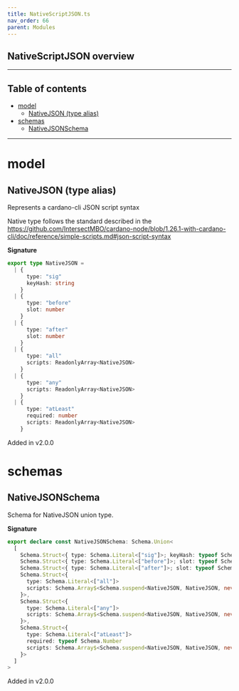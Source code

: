 ```yaml
---
title: NativeScriptJSON.ts
nav_order: 66
parent: Modules
---
```


## NativeScriptJSON overview

---

<h2 class="text-delta">Table of contents</h2>

- [model](#model)
  - [NativeJSON (type alias)](#nativejson-type-alias)
- [schemas](#schemas)
  - [NativeJSONSchema](#nativejsonschema)

---

# model

## NativeJSON (type alias)

Represents a cardano-cli JSON script syntax

Native type follows the standard described in the
https://github.com/IntersectMBO/cardano-node/blob/1.26.1-with-cardano-cli/doc/reference/simple-scripts.md#json-script-syntax

**Signature**

```ts
export type NativeJSON =
  | {
      type: "sig"
      keyHash: string
    }
  | {
      type: "before"
      slot: number
    }
  | {
      type: "after"
      slot: number
    }
  | {
      type: "all"
      scripts: ReadonlyArray<NativeJSON>
    }
  | {
      type: "any"
      scripts: ReadonlyArray<NativeJSON>
    }
  | {
      type: "atLeast"
      required: number
      scripts: ReadonlyArray<NativeJSON>
    }
```

Added in v2.0.0

# schemas

## NativeJSONSchema

Schema for NativeJSON union type.

**Signature**

```ts
export declare const NativeJSONSchema: Schema.Union<
  [
    Schema.Struct<{ type: Schema.Literal<["sig"]>; keyHash: typeof Schema.String }>,
    Schema.Struct<{ type: Schema.Literal<["before"]>; slot: typeof Schema.Number }>,
    Schema.Struct<{ type: Schema.Literal<["after"]>; slot: typeof Schema.Number }>,
    Schema.Struct<{
      type: Schema.Literal<["all"]>
      scripts: Schema.Array$<Schema.suspend<NativeJSON, NativeJSON, never>>
    }>,
    Schema.Struct<{
      type: Schema.Literal<["any"]>
      scripts: Schema.Array$<Schema.suspend<NativeJSON, NativeJSON, never>>
    }>,
    Schema.Struct<{
      type: Schema.Literal<["atLeast"]>
      required: typeof Schema.Number
      scripts: Schema.Array$<Schema.suspend<NativeJSON, NativeJSON, never>>
    }>
  ]
>
```

Added in v2.0.0
